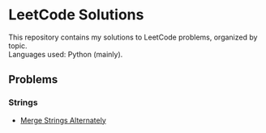 # LeetCode Solutions

This repository contains my solutions to LeetCode problems, organized by topic.  
Languages used: Python (mainly).  

## Problems

### Strings
- [Merge Strings Alternately](./Strings/merge_strings_alternately.py)
